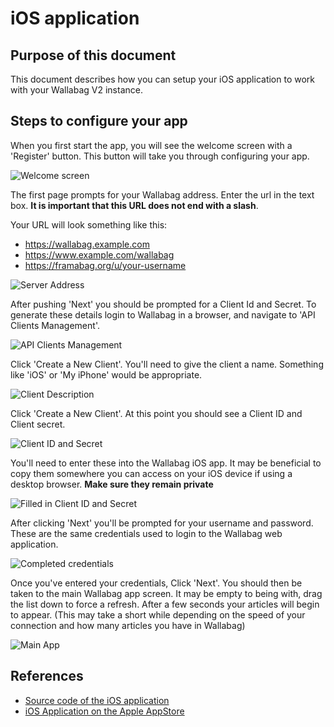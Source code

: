 # iOS application

## Purpose of this document

This document describes how you can setup your iOS application to
work with your Wallabag V2 instance.

## Steps to configure your app

When you first start the app, you will see the welcome screen with a 'Register' button. This button will take you through configuring your app.

![Welcome screen](../../img/user/ios_welcome.en.png)

The first page prompts for your Wallabag address. Enter the url in the text box. **It is important that this URL does not end with a slash**.

Your URL will look something like this:
* https://wallabag.example.com
* https://www.example.com/wallabag
* https://framabag.org/u/your-username

![Server Address](../../img/user/ios_wallabag_address.en.png)

After pushing 'Next' you should be prompted for a Client Id and Secret. To generate these details login to Wallabag in a browser, and navigate to 'API Clients Management'.

![API Clients Management](../../img/user/browser_api_management.en.png)

Click 'Create a New Client'. You'll need to give the client a name. Something like 'iOS' or 'My iPhone' would be appropriate.

![Client Description](../../img/user/browser_client_description.en.png)

Click 'Create a New Client'. At this point you should see a Client ID and Client secret.

![Client ID and Secret](../../img/user/browser_client_secret.en.png)

You'll need to enter these into the Wallabag iOS app. It may be beneficial to copy them somewhere you can access on your iOS device if using a desktop browser. **Make sure they remain private**

![Filled in Client ID and Secret](../../img/user/ios_client_secret.en.png)

After clicking 'Next' you'll be prompted for your username and password. These are the same credentials used to login to the Wallabag web application.

![Completed credentials](../../img/user/ios_credentials.en.png)

Once you've entered your credentials, Click 'Next'. You should then be taken to the main Wallabag app screen. It may be empty to being with, drag the list down to force a refresh. After a few seconds your articles will begin to appear. (This may take a short while depending on the speed of your connection and how many articles you have in Wallabag)

![Main App](../../img/user/ios_main_app.en.png)

## References

- [Source code of the iOS application](https://github.com/wallabag/ios-app)
- [iOS Application on the Apple AppStore](https://apps.apple.com/us/app/wallabag-2-official/id1170800946)
